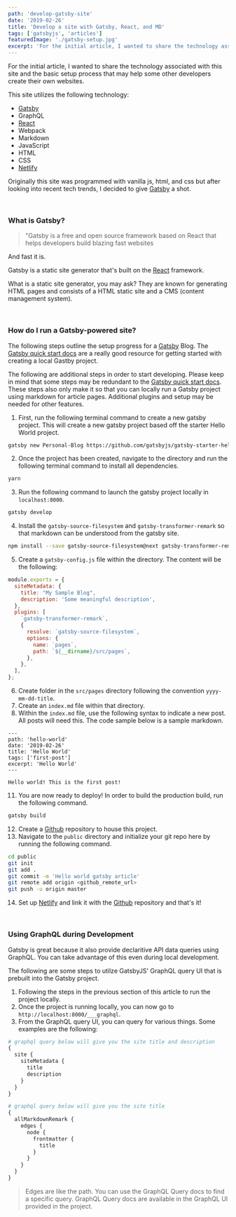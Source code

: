 ```yaml
---
path: 'develop-gatsby-site'
date: '2019-02-26'
title: 'Develop a site with Gatsby, React, and MD'
tags: ['gatsbyjs', 'articles']
featuredImage: './gatsby-setup.jpg'
excerpt: 'For the initial article, I wanted to share the technology associated with this site and the basic setup process that may help some other developers create their own websites.'
---
```


For the initial article, I wanted to share the technology associated with this site and the basic setup process that may help some other developers create their own websites.

This site utilizes the following technology:
- [Gatsby](https://www.gatsbyjs.org)
- GraphQL
- [React](https://www.reactjs.org)
- Webpack
- Markdown
- JavaScript
- HTML
- CSS
- [Netlify](https://www.netlify.com)

Originally this site was programmed with vanilla js, html, and css but after looking into recent tech trends, I decided to give [Gatsby](https://www.gatsbyjs.org) a shot.

<br>

### What is Gatsby?
> "Gatsby is a free and open source framework based on React that 
> helps developers build blazing fast websites 

And fast it is.

Gatsby is a static site generator that's built on the [React](https://www.reactjs.org) framework. 

What is a static site generator, you may ask? They are known for generating HTML pages and consists of a HTML static site and a CMS (content management system).

<br>

### How do I run a Gatsby-powered site?
The following steps outline the setup progress for a [Gatsby](https://www.gatsbyjs.org) Blog. The [Gatsby quick start docs](https://www.gatsbyjs.org/docs/quick-start) are a really good resource for getting started with creating a local Gastby project.

The following are additional steps in order to start developing. Please keep in mind that some steps may be redundant to the [Gatsby quick start docs](https://www.gatsbyjs.org/docs/quick-start). These steps also only make it so that you can locally run a Gatsby project using markdown for article pages. Additional plugins and setup may be needed for other features.
1. First, run the following terminal command to create a new gatsby project. This will create a new gatsby project based off the starter Hello World project.

```bash
gatsby new Personal-Blog https://github.com/gatsbyjs/gatsby-starter-hello-world
```

2. Once the project has been created, navigate to the directory and run the following terminal command to install all dependencies.

```bash
yarn
```

3. Run the following command to launch the gatsby project locally in ` localhost:8000 `.

```bash
gatsby develop
```

4. Install the `gatsby-source-filesystem` and `gatsby-transformer-remark` so that markdown can be understood from the gatsby site.

```bash
npm install --save gatsby-source-filesystem@next gatsby-transformer-remark@next
```

5. Create a `gatsby-config.js` file within the directory. The content will be the following:

```javascript
module.exports = {
  siteMetadata: {
    title: "My Sample Blog",
    description: 'Some meaningful description',
  },
  plugins: [
    `gatsby-transformer-remark`,
    {
      resolve: `gatsby-source-filesystem`,
      options: {
        name: `pages`,
        path: `${__dirname}/src/pages`,
      },
    },
  ],
};
```

6. Create folder in the `src/pages` directory following the convention `yyyy-mm-dd-title`.
7. Create an `index.md` file within that directory.
8. Within the `index.md` file, use the following syntax to indicate a new post. All posts will need this. The code sample below is a sample markdown.

```
---
path: 'hello-world'
date: '2019-02-26'
title: 'Hello World'
tags: ['first-post']
excerpt: 'Hello World'
---

Hello world! This is the first post!
```
11. You are now ready to deploy! In order to build the production build, run the following command.

```bash
gatsby build
```

12. Create a [Github](https://www.github.com) repository to house this project.
13. Navigate to the `public` directory and initialize your git repo here by running the following command.

```bash
cd public
git init
git add .
git commit -m 'Hello world gatsby article'
git remote add origin <github_remote_url>
git push -u origin master
```

14. Set up [Netlify](https://www.netlify.com) and link it with the [Github](https://www.github.com) repository and that's it!

<br>

### Using GraphQL during Development 
Gatsby is great because it also provide declaritive API data queries using GraphQL. You can take advantage of this even during local development. 

The following are some steps to utilze GatsbyJS' GraphQL query UI that is prebuilt into the Gatsby project.
1. Following the steps in the previous section of this article to run the project locally.
2. Once the project is running locally, you can now go to `http://localhost:8000/___graphql`.
3. From the GraphQL query UI, you can query for various things. Some examples are the following:

```graphql
# graphql query below will give you the site title and description 
{
  site {
    siteMetadata {
      title
      description
    }
  }
}

# graphql query below will give you the site title
{
  allMarkdownRemark {
    edges {
      node {
        frontmatter {
          title
        }
      }
    }
  }
}
```

> Edges are like the path. You can use the GraphQL Query docs to find a specific query.
> GraphQL Query docs are available in the GraphQL UI provided in the project.
